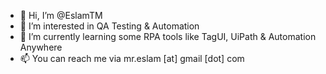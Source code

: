 - 👋 Hi, I’m @EslamTM
- 👀 I’m interested in QA Testing & Automation
- 🌱 I’m currently learning some RPA tools like TagUI, UiPath & Automation Anywhere
- 📫 You can reach me via mr.eslam [at] gmail [dot] com

<!---
EslamGitHub/EslamGitHub is a ✨ special ✨ repository because its `README.md` (this file) appears on your GitHub profile.
You can click the Preview link to take a look at your changes.
--->
